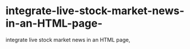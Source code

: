 # integrate-live-stock-market-news-in-an-HTML-page-
integrate live stock market news in an HTML page,
